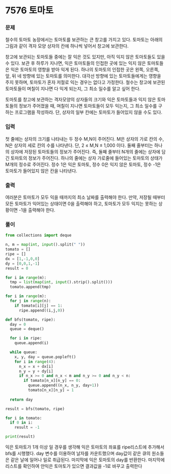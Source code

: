 # 7576 토마토

### 문제
철수의 토마토 농장에서는 토마토를 보관하는 큰 창고를 가지고 있다. 토마토는 아래의 그림과 같이 격자 모양 상자의 칸에 하나씩 넣어서 창고에 보관한다. 

창고에 보관되는 토마토들 중에는 잘 익은 것도 있지만, 아직 익지 않은 토마토들도 있을 수 있다. 보관 후 하루가 지나면, 익은 토마토들의 인접한 곳에 있는 익지 않은 토마토들은 익은 토마토의 영향을 받아 익게 된다. 하나의 토마토의 인접한 곳은 왼쪽, 오른쪽, 앞, 뒤 네 방향에 있는 토마토를 의미한다. 대각선 방향에 있는 토마토들에게는 영향을 주지 못하며, 토마토가 혼자 저절로 익는 경우는 없다고 가정한다. 철수는 창고에 보관된 토마토들이 며칠이 지나면 다 익게 되는지, 그 최소 일수를 알고 싶어 한다.

토마토를 창고에 보관하는 격자모양의 상자들의 크기와 익은 토마토들과 익지 않은 토마토들의 정보가 주어졌을 때, 며칠이 지나면 토마토들이 모두 익는지, 그 최소 일수를 구하는 프로그램을 작성하라. 단, 상자의 일부 칸에는 토마토가 들어있지 않을 수도 있다.

### 입력
첫 줄에는 상자의 크기를 나타내는 두 정수 M,N이 주어진다. M은 상자의 가로 칸의 수, N은 상자의 세로 칸의 수를 나타낸다. 단, 2 ≤ M,N ≤ 1,000 이다. 둘째 줄부터는 하나의 상자에 저장된 토마토들의 정보가 주어진다. 즉, 둘째 줄부터 N개의 줄에는 상자에 담긴 토마토의 정보가 주어진다. 하나의 줄에는 상자 가로줄에 들어있는 토마토의 상태가 M개의 정수로 주어진다. 정수 1은 익은 토마토, 정수 0은 익지 않은 토마토, 정수 -1은 토마토가 들어있지 않은 칸을 나타낸다.

### 출력
여러분은 토마토가 모두 익을 때까지의 최소 날짜를 출력해야 한다. 만약, 저장될 때부터 모든 토마토가 익어있는 상태이면 0을 출력해야 하고, 토마토가 모두 익지는 못하는 상황이면 -1을 출력해야 한다.

### 풀이
```python
from collections import deque

n, m = map(int, input().split(" "))
tomato = []
ripe = []
dx = [1,-1,0,0]
dy = [0,0,1,-1]
result = 0

for i in range(m):
  tmp = list(map(int, input().strip().split()))
  tomato.append(tmp)

for i in range(m):
  for j in range(n):
    if tomato[i][j] == 1:
      ripe.append((i,j,0))

def bfs(tomato, ripe):
  day = 0
  queue = deque()

  for i in ripe:
    queue.append(i)

  while queue:
    x, y, day = queue.popleft()
    for i in range(4):
      n_x = x + dx[i]
      n_y = y + dy[i]
      if n_x >= 0 and n_x < m and n_y >= 0 and n_y < n:
        if tomato[n_x][n_y] == 0:
          queue.append((n_x, n_y, day+1))
          tomato[n_x][n_y] = 1
          
  return day

result = bfs(tomato, ripe)

for i in tomato:
  if 0 in i:
    result = -1

print(result)
```

익은 토마토가 1개 이상 일 경우를 생각해 익은 토마토의 좌표를 ripe리스트에 추가해서 bfs를 시행했다. day 변수를 이용하여 날자를 카운트했으며 day값이 같은 큐의 원소들은 같은 날에 일어나 일로 취급된다. 마지막에 익은 토마토의 day를 반환한다. 마지막에 리스트를 확인하여 안익은 토마토가 있으면 결과값을 -1로 바꾸고 출력한다

